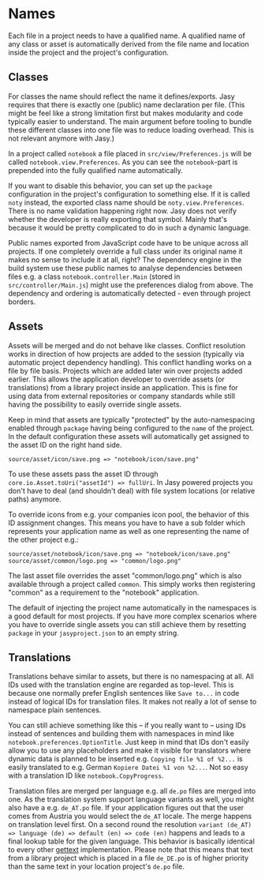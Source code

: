 # Names

Each file in a project needs to have a qualified name. A qualified name of any class or asset is automatically derived from the file name and location inside the project and the project's configuration.


## Classes

For classes the name should reflect the name it defines/exports. Jasy requires that there is exactly one (public) name declaration per file. (This might be feel like a strong limitation first but makes modularity and code typically easier to understand. The main argument before tooling to bundle these different classes into one file was to reduce loading overhead. This is not relevant anymore with Jasy.)

In a project called `notebook` a file placed in `src/view/Preferences.js` will be called `notebook.view.Preferences`. As you can see the `notebook`-part is prepended into the fully qualified name automatically. 

If you want to disable this behavior, you can set up the `package` configuration in the project's configuration to something else. If it is called `noty` instead, the exported class name should be `noty.view.Preferences`. There is no name validation happening right now. Jasy does not verify whether the developer is really exporting that symbol. Mainly that's because it would be pretty complicated to do in such a dynamic language.

Public names exported from JavaScript code have to be unique across all projects. If one completely override a full class under its original name it makes no sense to include it at all, right? The dependency engine in the build system use these public names to analyse dependencies between files e.g. a class `notebook.controller.Main` (stored in `src/controller/Main.js`) might use the preferences dialog from above. The dependency and ordering is automatically detected - even through project borders.


## Assets

Assets will be merged and do not behave like classes. Conflict resolution works in direction of how projects are added to the session (typically via automatic project dependency handling). This conflict handling works on a file by file basis. Projects which are added later win over projects added earlier. This allows the application developer to override assets (or translations) from a library project inside an application. This is fine for using data from external repositories or company standards while still having the possibility to easily override single assets.

Keep in mind that assets are typically "protected" by the auto-namespacing enabled through `package` having being configured to the `name` of the project. In the default configuration these assets will automatically get assigned to the asset ID on the right hand side.

    source/asset/icon/save.png => "notebook/icon/save.png"

To use these assets pass the asset ID through `core.io.Asset.toUri("assetId") => fullUri`. In Jasy powered projects you don't have to deal (and shouldn't deal) with file system locations (or relative paths) anymore.

To override icons from e.g. your companies icon pool, the behavior of this ID assignment changes. This means you have to have a sub folder which represents your application name as well as one representing the name of the other project e.g.:

    source/asset/notebook/icon/save.png => "notebook/icon/save.png"
    source/asset/common/logo.png => "common/logo.png"

The last asset file overrides the asset "common/logo.png" which is also available through a project called `common`. This simply works then registering "common" as a requirement to the "notebook" application.

The default of injecting the project name automatically in the namespaces is a good default for most projects. If you have more complex scenarios where you have to override single assets you can still achieve them by resetting `package` in your `jasyproject.json` to an empty string.


## Translations

Translations behave similar to assets, but there is no namespacing at all. All IDs used with the translation engine are regarded as top-level. This is because one normally prefer English sentences like `Save to...` in code instead of logical IDs for translation files. It makes not really a lot of sense to namespace plain sentences. 

You can still achieve something like this – if you really want to – using IDs instead of sentences and building them with namespaces in mind like `notebook.preferences.OptionTitle`. Just keep in mind that IDs don't easily allow you to use any placeholders and make it visible for translators where dynamic data is planned to be inserted e.g. `Copying file %1 of %2...` is easily translated to e.g. German `Kopiere Datei %1 von %2...`. Not so easy with a translation ID like `notebook.CopyProgress`.

Translation files are merged per language e.g. all `de.po` files are merged into one. As the translation system support language variants as well, you might also have a e.g. `de_AT.po` file. If your application figures out that the user comes from Austria you would select the `de_AT` locale. The merge happens on translation level first. On a second round the resolution `variant (de_AT) => language (de) => default (en) => code (en)` happens and leads to a final lookup table for the given language. This behavior is basically identical to every other [gettext](http://www.gnu.org/s/gettext/) implementation. Please note that this means that text from a library project which is placed in a file `de_DE.po` is of higher priority than the same text in your location project's `de.po` file.